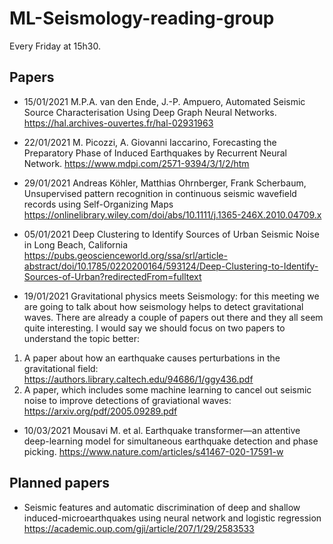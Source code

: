 # ML-Seismology-reading-group

Every Friday at 15h30.

## Papers
- 15/01/2021
M.P.A. van den Ende, J.-P. Ampuero, Automated Seismic Source Characterisation Using Deep Graph Neural Networks.
https://hal.archives-ouvertes.fr/hal-02931963

- 22/01/2021
M. Picozzi, A. Giovanni Iaccarino, Forecasting the Preparatory Phase of Induced Earthquakes by Recurrent Neural Network. https://www.mdpi.com/2571-9394/3/1/2/htm

- 29/01/2021
Andreas Köhler,  Matthias Ohrnberger,  Frank Scherbaum, Unsupervised pattern recognition in continuous seismic wavefield records using Self-Organizing Maps 
https://onlinelibrary.wiley.com/doi/abs/10.1111/j.1365-246X.2010.04709.x

- 05/01/2021
Deep Clustering to Identify Sources of Urban Seismic Noise in Long Beach, California https://pubs.geoscienceworld.org/ssa/srl/article-abstract/doi/10.1785/0220200164/593124/Deep-Clustering-to-Identify-Sources-of-Urban?redirectedFrom=fulltext

- 19/01/2021
Gravitational physics meets Seismology: for this meeting we are going to talk about how seismology helps to detect gravitational waves. There are already a couple of papers out there and they all seem quite interesting. I would say we should focus on two papers to understand the topic better: 
1. A paper about how an earthquake causes perturbations in the gravitational field: https://authors.library.caltech.edu/94686/1/ggy436.pdf
2. A paper, which includes some machine learning to cancel out seismic noise to improve detections of graviational waves: https://arxiv.org/pdf/2005.09289.pdf

- 10/03/2021
Mousavi M. et al. Earthquake transformer—an attentive deep-learning model for simultaneous earthquake detection and phase picking. https://www.nature.com/articles/s41467-020-17591-w

## Planned papers
- Seismic features and automatic discrimination of deep and shallow induced-microearthquakes using neural network and logistic regression
https://academic.oup.com/gji/article/207/1/29/2583533 
